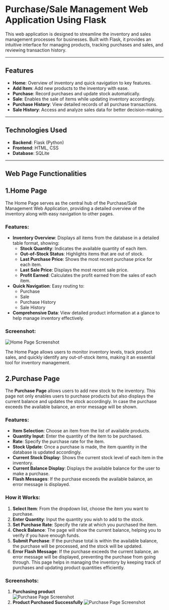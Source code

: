 # Purchase/Sale Management Web Application Using Flask

This web application is designed to streamline the inventory and sales management processes for businesses. Built with Flask, it provides an intuitive interface for managing products, tracking purchases and sales, and reviewing transaction history.

---

## Features

- **Home**: Overview of inventory and quick navigation to key features.
- **Add Item**: Add new products to the inventory with ease.
- **Purchase**: Record purchases and update stock automatically.
- **Sale**: Enables the sale of items while updating inventory accordingly.
- **Purchase History**: View detailed records of all purchase transactions.
- **Sale History**: Access and analyze sales data for better decision-making.

---

## Technologies Used

- **Backend**: Flask (Python)
- **Frontend**: HTML, CSS
- **Database**: SQLite

---

## Web Page Functionalities
## 1.Home Page

The Home Page serves as the central hub of the Purchase/Sale Management Web Application, providing a detailed overview of the inventory along with easy navigation to other pages.

### Features:
- **Inventory Overview**: Displays all items from the database in a detailed table format, showing:
  - **Stock Quantity**: Indicates the available quantity of each item.
  - **Out-of-Stock Status**: Highlights items that are out of stock.
  - **Last Purchase Price**: Shows the most recent purchase price for each item.
  - **Last Sale Price**: Displays the most recent sale price.
  - **Profit Earned**: Calculates the profit earned from the sales of each item.
- **Quick Navigation**: Easy routing to:
  - Purchase
  - Sale
  - Purchase History
  - Sale History
- **Comprehensive Data**: View detailed product information at a glance to help manage inventory effectively.

### Screenshot:
![Home Page Screenshot](https://drive.google.com/uc?id=1-C3t2XqumvyaxIUB2Lf5f5IVQrBj_2Gt)


The Home Page allows users to monitor inventory levels, track product sales, and quickly identify any out-of-stock items, making it an essential tool for inventory management.
## 2.Purchase Page

The **Purchase Page** allows users to add new stock to the inventory. This page not only enables users to purchase products but also displays the current balance and updates the stock accordingly. In case the purchase exceeds the available balance, an error message will be shown.

### Features:
- **Item Selection**: Choose an item from the list of available products.
- **Quantity Input**: Enter the quantity of the item to be purchased.
- **Rate**: Specify the purchase rate for the item.
- **Stock Update**: Once a purchase is made, the item quantity in the database is updated accordingly.
- **Current Stock Display**: Shows the current stock level of each item in the inventory.
- **Current Balance Display**: Displays the available balance for the user to make a purchase.
- **Flash Messages**: If the purchase exceeds the available balance, an error message is displayed.

### How it Works:
1. **Select Item**: From the dropdown list, choose the item you want to purchase.
2. **Enter Quantity**: Input the quantity you wish to add to the stock.
3. **Set Purchase Rate**: Specify the rate at which you purchased the item.
4. **Check Balance**: The page will show the current balance, helping you to verify if you have enough funds.
5. **Submit Purchase**: If the purchase total is within the available balance, the purchase will be processed, and the stock will be updated.
6. **Error Flash Message**: If the purchase exceeds the current balance, an error message will be displayed, preventing the purchase from going through.
This page helps in managing the inventory by keeping track of purchases and updating product quantities efficiently.

### Screenshots:

1. **Purchasing product**  
   ![Purchase Page Screenshot](https://drive.google.com/uc?id=1rokVttFGhRkV7bKfcS9KJMJZ_bUG4Qnv)
2. **Product Purchased Successfully**
   ![Purchase Page Screenshot](https://drive.google.com/uc?id=1PqulUKDxPl32tXzb_8g4ERVxiIakE_0z)
   

